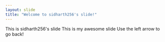 ```yaml
---
layout: slide
title: "Welcome to sidharth256's slide!"
---
```

This is sidharth256's slide
This is my awesome slide
Use the left arrow to go back!                                                                                                                                                                                                                                                                                                                                                                                                                                                                                                                                                                                                                                                                                                                                                                                                                                                                                                                                                                                                                                        